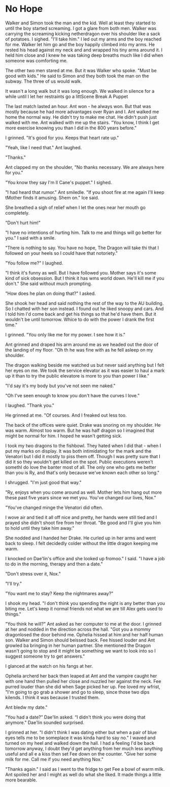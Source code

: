 #  No Hope

Walker and Simon took the man and the kid. Well at least they started to until
the boy started screaming. I got a glare from both men. Walker was carrying the
screaming kicking netherdragon over his shoulder like a sack of potatoes. I
sighed. "I'll take him." I led out my arms and the boy reached for me. Walker
let him go and the boy happily climbed into my arms. He rested his head against
my neck and and wrapped his tiny arms around it. I held him close and I knew he
was taking deep breaths much like I did when someone was comforting me.

The other two men stared at me. But it was Walker who spoke. "Must be good with
kids." He said to Simon and they both took the man on the subway. The three of
us would walk.

It wasn't a long walk but it was long enough. We walked in silence for a while
until I let her restraints go a littScene Break
 A Puppet

The last match lasted an hour. Ant won - he always won. But that was mostly
because he had more advantages over Ryan and I. Ant walked me home the normal
way. He didn't try to make me chat. He didn't push just walked with me. Ant
walked with me up the stairs. "You know, I think I get more exercise knowing you
than I did in the 800 years before."

I grinned. "It's good for you. Keeps that heart rate up."

"Yeah, like I need that." Ant laughed.

"Thanks."

Ant clapped my on the shoulder, "No thanks necessary. We are always here for
you."

"You know they say I'm Il Cane's puppet." I sighed.

"I had heard that rumor." Ant smiledle. "If you shoot fire at me again I'll keep
tMother finds it amusing. Shem on." Ice said.

She breathed a sigh of relief when I let the ones near her mouth go completely.

"Don't hurt him!"

"I have no intentions of hurting him. Talk to me and things will go better for
you." I said with a smile.

"There is nothing to say. You have no hope, The Dragon will take thi
that I followed on your heels so I could have that notoriety."

"You follow me?" I laughed.

"I think it's funny as well. But I have followed you. Mother says it's some kind
of sick obsession. But I think it has wms world
down. He'll kill me if you don't." She said without much prompting.

"How does he plan on doing that?" I asked.

She shook her head and said nothing the rest of the way to the AU building. So I
chatted with her son instead. I found out he liked snoopy and cars. And I told
him I'd come back and get his things so that he'd have them. But it wouldn't be
until tomorrow. Whice to do with the power I drank the
first time."

I grinned. "You only like me for my power. I see how it is."

Ant grinned and draped his arm around me as we headed out the door of the
landing of my floor. "Oh th he was fine with as he fell asleep on my shoulder.

The dragon walking beside me watched us but never said anything but I felt her
eyes on me. We took the service elevator as it was easier to haul a mark up it
than to try the public elevatore is more to you than power I like."

"I'd say it's my body but you've not seen me naked."

"Oh I've seen enough to know you don't have the curves I love."

I laughed. "Thank you."

He grinned at me. "Of courses. And I freaked out less too.

The back of the offices were quiet. Drake was snoring on my shoulder. He was
warm. Almost too warm. But he was half dragon so I imagined that might be normal
for him. I hoped he wasn't getting sick.

I took my two dragons to the fishbowl. They hated when I did that - when I put
my marks on display. It was both intimidating for the mark and the Venatori but
I did it mostly to piss them off. Though I was pretty sure that I did it so they
wouldn't get killed on the spot. Public executions weren't somethI do love the banter most of all. The only one who
gets me better than you is Ry, and that's only because we've known each other so
long."

I shrugged. "I'm just good that way."

"Ry, enjoys when you come around as well. Mother lets him hang out more these
past five years since we met you. You've changed our lives, Nox."

"You've changed minge the
Venatori did often.

I wove air and tied it all off nice and pretty, her hands were still tied and I
prayed she didn't shoot fire from her throat. "Be good and I'll give you him to
hold until they take him away."

She nodded and I handed her Drake. He curled up in her arms and went back to
sleep. I felt decidedly colder without the little dragon keeping me warm.

I knocked on Dae'lin's office and she looked up fromoo." I said. "I have a job to do in the morning, therapy
and then a date."

"Don't stress over it, Nox."

"I'll try."

"You want me to stay? Keep the nightmares away?"

I shook my head. "I don't think you spending the night is any better than you
biting me. Let's keep it normal friends not what we are till Alex gets used to
things."

"You think he will?" Ant asked as her computer to me at the
door. I grinned at her and nodded in the direction across the hall. "Got you a
mommy dragonlosed the door behind me. Ophelia hissed
at him and her half human son. Walker and Simon should beissed back. Fee hissed louder and Ant growled ba bringing in her
human partner. She mentioned the Dragon wasn't going to stop and it might be
something we want to look into so I suggest someone try to get answers."

I glanced at the watch on his fangs at
her.

Ophelia archerd her back then leaped at Ant and the vampire caught her with one
hand then pulled her close and nuzzled her against the neck. Fee purred louder
than she did when Sage picked her up. Fee loved my wfrist, "I'm going to go grab a shower and go to
sleep, since those two dips kilends. I think it was
because I trusted them.

Ant bledw my date."

"You had a date?” Dae'lin asked. “I didn't think you were doing that anymore."
Dae'lin sounded surprised.

I grinned at her. "I didn't think I was dating either but when a pair of blue
eyes tells me to be someplace it was kinda hard to say no." I waved and turned
on my heel and walked down the hall. I had a feeling I'd be back tomorrow
anyway, I doubt they'd get anything from her much less anything useful and alle a kiss then set Fee down on the counter. "Give her some milk for me.
Call me if you need anything Nox."

"Thanks again." I said as I went to the fridge to get Fee a bowl of warm milk.
Ant spoiled her and I might as well do what she liked. It made things a little
more bearable.


<!--stackedit_data:
eyJoaXN0b3J5IjpbLTgxMTY4NTA3NiwtMTM0NTI0Nzk0OF19
-->
